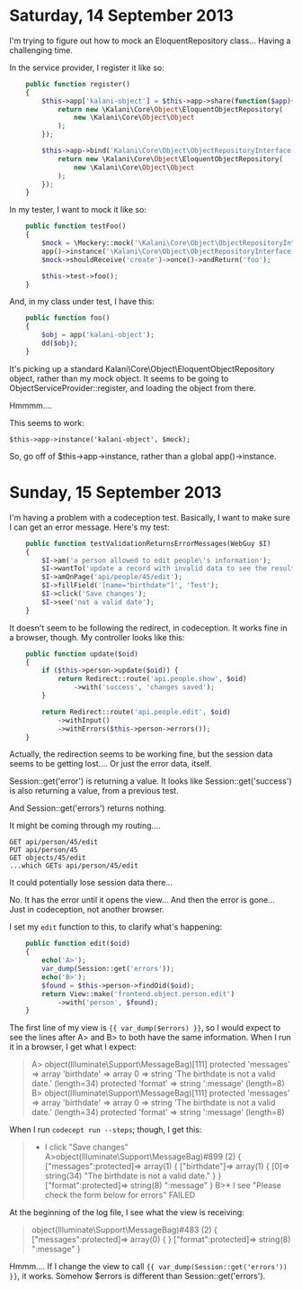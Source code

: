 Saturday, 14 September 2013
===================================

I'm trying to figure out how to mock an EloquentRepository class... Having a challenging time. 

In the service provider, I register it like so:

```php
    public function register()
    {
        $this->app['kalani-object'] = $this->app->share(function($app){
            return new \Kalani\Core\Object\EloquentObjectRepository(
                new \Kalani\Core\Object\Object
            );
        });

        $this->app->bind('Kalani\Core\Object\ObjectRepositoryInterface', function() {
            return new \Kalani\Core\Object\EloquentObjectRepository(
                new \Kalani\Core\Object\Object
            );
        });
    }
```

In my tester, I want to mock it like so:

```php
    public function testFoo()
    {
        $mock = \Mockery::mock('\Kalani\Core\Object\ObjectRepositoryInterface');
        app()->instance('\Kalani\Core\Object\ObjectRepositoryInterface', $mock);
        $mock->shouldReceive('create')->once()->andReturn('foo');

        $this->test->foo();
    }
```

And, in my class under test, I have this:

```php
    public function foo()
    {
        $obj = app('kalani-object');
        dd($obj);
    }
```

It's picking up a standard Kalani\Core\Object\EloquentObjectRepository object, rather than my mock object. It seems to be going to ObjectServiceProvider::register, and loading the object from there.

Hmmmm....

This seems to work:

    $this->app->instance('kalani-object', $mock);

So, go off of $this->app->instance, rather than a global app()->instance.



Sunday, 15 September 2013
===================================

I'm having a problem with a codeception test. Basically, I want to make sure I can get an error message. Here's my test:

```php
    public function testValidationReturnsErrorMessages(WebGuy $I)
    {
        $I->am('a person allowed to edit people\'s information');
        $I->wantTo('update a record with invalid data to see the resulting error');
        $I->amOnPage('api/people/45/edit');
        $I->fillField('[name="birthdate"]', 'Test');
        $I->click('Save changes');
        $I->see('not a valid date');
    }
```

It doesn't seem to be following the redirect, in codeception. It works fine in a browser, though. My controller looks like this:

```php
    public function update($oid)
    {
        if ($this->person->update($oid)) {
            return Redirect::route('api.people.show', $oid)
                ->with('success', 'changes saved');            
        }

        return Redirect::route('api.people.edit', $oid)
            ->withInput()
            ->withErrors($this->person->errors());
    }    
```

Actually, the redirection seems to be working fine, but the session data seems to be getting lost.... Or just the error data, itself.

Session::get('error') is returning a value. It looks like Session::get('success') is also returning a value, from a previous test.

And Session::get('errors') returns nothing.

It might be coming through my routing....

    GET api/person/45/edit
    PUT api/person/45
    GET objects/45/edit
    ...which GETs api/person/45/edit

It could potentially lose session data there...

No. It has the error until it opens the view... And then the error is gone... Just in codeception, not another browser.

I set my `edit` function to this, to clarify what's happening:

```php
    public function edit($oid)
    {
        echo('A>');
        var_dump(Session::get('errors'));
        echo('B>');
        $found = $this->person->findOid($oid);
        return View::make('frontend.object.person.edit')
            ->with('person', $found);
    }
```

The first line of my view is `{{ var_dump($errors) }}`, so I would expect to see the lines after A> and B> to both have the same information. When I run it in a browser, I get what I expect:

> A>
> object(Illuminate\Support\MessageBag)[111]
>   protected 'messages' => 
>     array
>       'birthdate' => 
>         array
>           0 => string 'The birthdate is not a valid date.' (length=34)
>   protected 'format' => string ':message' (length=8)
> B>
> object(Illuminate\Support\MessageBag)[111]
>   protected 'messages' => 
>     array
>       'birthdate' => 
>         array
>           0 => string 'The birthdate is not a valid date.' (length=34)
>   protected 'format' => string ':message' (length=8)

When I run `codecept run --steps`; though, I get this:

> * I click "Save changes"
> A>object(Illuminate\Support\MessageBag)#899 (2) {
>   ["messages":protected]=>
>   array(1) {
>     ["birthdate"]=>
>     array(1) {
>       [0]=>
>       string(34) "The birthdate is not a valid date."
>     }
>   }
>   ["format":protected]=>
>   string(8) ":message"
> }
> B>* I see "Please check the form below for errors"
>    FAILED 

At the beginning of the log file, I see what the view is receiving:

> object(Illuminate\Support\MessageBag)#483 (2) {
>   ["messages":protected]=>
>   array(0) {
>   }
>   ["format":protected]=>
>   string(8) ":message"
> }

Hmmm.... If I change the view to call `{{ var_dump(Session::get('errors')) }}`, it works. Somehow $errors is different than Session::get('errors').

